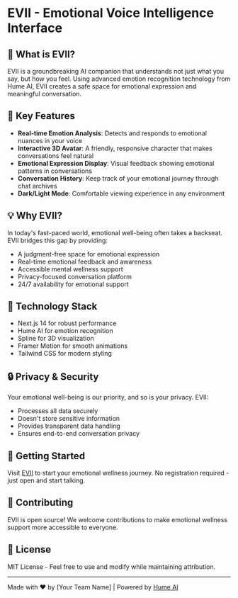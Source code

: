 # EVII - Emotional Voice Intelligence Interface

## 🌟 What is EVII?

EVII is a groundbreaking AI companion that understands not just what you say, but how you feel. Using advanced emotion recognition technology from Hume AI, EVII creates a safe space for emotional expression and meaningful conversation.

## 🎯 Key Features

- **Real-time Emotion Analysis**: Detects and responds to emotional nuances in your voice
- **Interactive 3D Avatar**: A friendly, responsive character that makes conversations feel natural
- **Emotional Expression Display**: Visual feedback showing emotional patterns in conversations
- **Conversation History**: Keep track of your emotional journey through chat archives
- **Dark/Light Mode**: Comfortable viewing experience in any environment

## 💡 Why EVII?

In today's fast-paced world, emotional well-being often takes a backseat. EVII bridges this gap by providing:

- A judgment-free space for emotional expression
- Real-time emotional feedback and awareness
- Accessible mental wellness support
- Privacy-focused conversation platform
- 24/7 availability for emotional support

## 🚀 Technology Stack

- Next.js 14 for robust performance
- Hume AI for emotion recognition
- Spline for 3D visualization
- Framer Motion for smooth animations
- Tailwind CSS for modern styling

## 🔒 Privacy & Security

Your emotional well-being is our priority, and so is your privacy. EVII:
- Processes all data securely
- Doesn't store sensitive information
- Provides transparent data handling
- Ensures end-to-end conversation privacy

## 🌈 Getting Started

Visit [EVII](https://evii.vercel.app) to start your emotional wellness journey. No registration required - just open and start talking.

## 🤝 Contributing

EVII is open source! We welcome contributions to make emotional wellness support more accessible to everyone.

## 📝 License

MIT License - Feel free to use and modify while maintaining attribution.

---

Made with ❤️ by [Your Team Name] | Powered by [Hume AI](https://hume.ai)